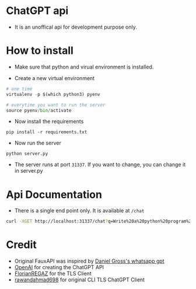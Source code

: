 # ChatGPT api

* It is an unoffical api for development purpose only.


# How to install

* Make sure that python and virual environment is installed.

* Create a new virtual environment

```python
# one time
virtualenv -p $(which python3) pyenv

# everytime you want to run the server
source pyenv/bin/activate
```

* Now install the requirements

```
pip install -r requirements.txt
```



* Now run the server

```
python server.py
```

* The server runs at port `31337`. If you want to change, you can change it in server.py


# Api Documentation

* There is a single end point only. It is available at `/chat`

```sh
curl -XGET http://localhost:31337/chat?q=Write%20a%20python%20program%20to%20reverse%20a%20list
```

# Credit

* Original FauxAPI was inspired by [Daniel Gross's whatsapp gpt](https://github.com/danielgross/whatsapp-gpt) 
* [OpenAI](https://openai.com/) for creating the ChatGPT API
* [FlorianREGAZ](https://github.com/FlorianREGAZ) for the TLS Client
* [rawandahmad698](https://github.com/rawandahmad698/PyChatGPT) for original CLI TLS ChatGPT Client
